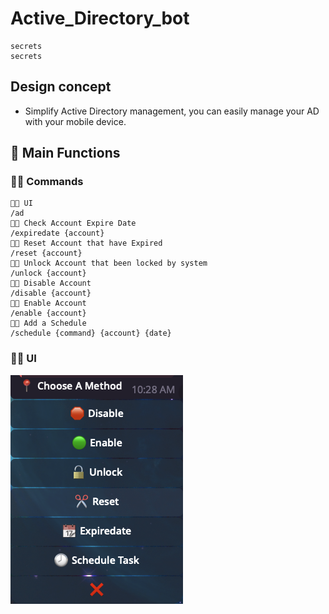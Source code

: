 # Active_Directory_bot


```
secrets
secrets
```

## Design concept
* Simplify Active Directory management, you can easily manage your AD with your mobile device.

## 🫵 Main Functions
### 🫵🏿 Commands
```
🫵🏻 UI
/ad
🫵🏻 Check Account Expire Date
/expiredate {account}
🫵🏻 Reset Account that have Expired
/reset {account}
🫵🏻 Unlock Account that been locked by system
/unlock {account}
🫵🏻 Disable Account
/disable {account}
🫵🏻 Enable Account
/enable {account}
🫵🏻 Add a Schedule
/schedule {command} {account} {date}
```
### 🫵🏿 UI
![image](Images/ad_ui.png) 
